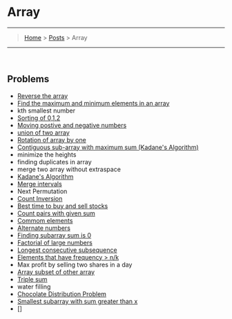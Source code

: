 # Array
---
> [Home](../index.md) > [Posts](../posts.md) > Array
---

<br>

## Problems

* [Reverse the array](reverse_array.cpp)
* [Find the maximum and minimum elements in an array](findminmax.cpp)
* kth smallest number
* [Sorting of 0,1,2](sort012.cpp)
* [Moving postive and negative numbers](moving_neg_pos_numbers.cpp)
* [union of two array](union_of_two_array.cpp)
* [Rotation of array by one](rotation_of_array_one.cpp)
* [Contiguous sub-array with maximum sum (Kadane's Algorithm)](max_sum_of_subarray.cpp)
* minimize the heights
* finding duplicates in array
* merge two array without extraspace
* [Kadane's Algorithm](max_sum_of_subarray.cpp)
* [Merge intervals](merge_intervals.cpp)
* Next Permutation
* [Count Inversion](count_inversion.cpp)
* [Best time to buy and sell stocks](best_time_to_buyandsell_stocks.cpp)
* [Count pairs with given sum](count_pairs_with_given_sum.cpp)
* [Commom elements](commom_elements.cpp)
* [Alternate numbers](alternate_numbers.cpp)
* [Finding subarray sum is 0](subarray_sum_is_0.cpp)
* [Factorial of large numbers](factorial.cpp)
* [Longest consecutive subsequence](longest_subsequence.cpp)
* [Elements that have frequency > n/k](https://www.geeksforgeeks.org/given-an-array-of-of-size-n-finds-all-the-elements-that-appear-more-than-nk-times/)
* Max profit by selling two shares in a day
* [Array subset of other array](array_subarray.cpp)
* [Triple sum ](triplet_sum.cpp)
* water filling
* [Chocolate Distribution Problem](chocolate_distribution.cpp)
* [Smallest subarray with sum greater than x](Smallest_subarray_with_sum_greater_than_x.pp)
* []
